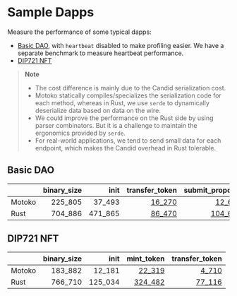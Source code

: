 # Sample Dapps

Measure the performance of some typical dapps:

* [Basic DAO](https://github.com/dfinity/examples/tree/master/motoko/basic_dao),
with `heartbeat` disabled to make profiling easier. We have a separate benchmark to measure heartbeat performance.
* [DIP721 NFT](https://github.com/dfinity/examples/tree/master/motoko/dip721-nft-container)

> **Note**
>
> * The cost difference is mainly due to the Candid serialization cost.
> * Motoko statically compiles/specializes the serialization code for each method, whereas in Rust, we use `serde` to dynamically deserialize data based on data on the wire.
> * We could improve the performance on the Rust side by using parser combinators. But it is a challenge to maintain the ergonomics provided by `serde`.
> * For real-world applications, we tend to send small data for each endpoint, which makes the Candid overhead in Rust tolerable.


## Basic DAO

| |binary_size|init|transfer_token|submit_proposal|vote_proposal|
|--|--:|--:|--:|--:|--:|
|Motoko|225_805|37_493|[16_270](Motoko_dao_transfer.svg)|[12_656](Motoko_submit_proposal.svg)|[14_105](Motoko_vote.svg)|
|Rust|704_886|471_865|[86_470](Rust_dao_transfer.svg)|[104_617](Rust_submit_proposal.svg)|[115_765](Rust_vote.svg)|

## DIP721 NFT

| |binary_size|init|mint_token|transfer_token|
|--|--:|--:|--:|--:|
|Motoko|183_882|12_181|[22_319](Motoko_nft_mint.svg)|[4_710](Motoko_nft_transfer.svg)|
|Rust|766_710|125_034|[324_482](Rust_nft_mint.svg)|[77_116](Rust_nft_transfer.svg)|
